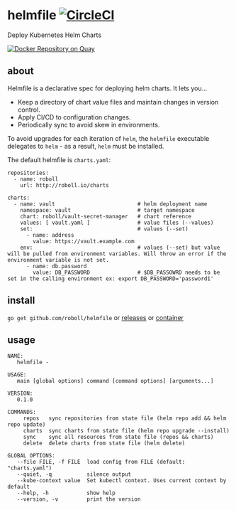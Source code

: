 # helmfile [![CircleCI](https://circleci.com/gh/roboll/helmfile.svg?style=svg)](https://circleci.com/gh/roboll/helmfile)

Deploy Kubernetes Helm Charts

[![Docker Repository on Quay](https://quay.io/repository/roboll/helmfile/status "Docker Repository on Quay")](https://quay.io/repository/roboll/helmfile)

## about

Helmfile is a declarative spec for deploying helm charts. It lets you...

* Keep a directory of chart value files and maintain changes in version control.
* Apply CI/CD to configuration changes.
* Periodically sync to avoid skew in environments.

To avoid upgrades for each iteration of `helm`, the `helmfile` executable delegates to `helm` - as a result, `helm` must be installed.

The default helmfile is `charts.yaml`:

```
repositories:
  - name: roboll
    url: http://roboll.io/charts

charts:
  - name: vault                          # helm deployment name
    namespace: vault                     # target namespace
    chart: roboll/vault-secret-manager   # chart reference
    values: [ vault.yaml ]               # value files (--values)
    set:                                 # values (--set)
      - name: address
        value: https://vault.example.com
    env:                                 # values (--set) but value will be pulled from environment variables. Will throw an error if the environment variable is not set.
      - name: db.password
        value: DB_PASSWORD               # $DB_PASSOWRD needs to be set in the calling environment ex: export DB_PASSWORD='password1'

```

## install

`go get github.com/roboll/helmfile` or [releases](https://github.com/roboll/helmfile/releases) or [container](https://quay.io/roboll/helmfile)


## usage

```
NAME:
   helmfile -

USAGE:
   main [global options] command [command options] [arguments...]

VERSION:
   0.1.0

COMMANDS:
     repos   sync repositories from state file (helm repo add && helm repo update)
     charts  sync charts from state file (helm repo upgrade --install)
     sync    sync all resources from state file (repos && charts)
     delete  delete charts from state file (helm delete)

GLOBAL OPTIONS:
   --file FILE, -f FILE  load config from FILE (default: "charts.yaml")
   --quiet, -q           silence output
   --kube-context value  Set kubectl context. Uses current context by default
   --help, -h            show help
   --version, -v         print the version
```

